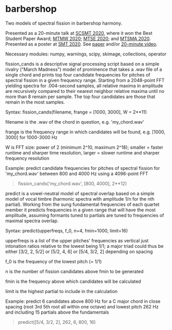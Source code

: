 # barbershop
Two models of spectral fission in barbershop harmony.

Presented as a 20-minute talk at <a href="https://www.scsmt.org/conferences/scsmt-2020/">SCSMT 2020</a>, where it won the Best Student Paper Award; <a href="https://www.mtmw.org/index.php/conferences/programs?year=2020/">MTMW 2020</a>; <a href="https://musictheorysoutheast.com/2020-conference-program/">MTSE 2020</a>; and <a href="http://www.musictheorymidatlantic.org/2020/OnlineConference.html">MTSMA 2020</a>. Presented as a poster at <a href="https://societymusictheory.org/meetings/ams-smt-2020">SMT 2020</a>. See <a href="https://github.com/jordan-lenchitz/barbershop/blob/master/Spectral%20Fission%20in%20Barbershop%20Harmony.pdf">paper</a> and/or <a href="https://www.youtube.com/watch?v=zJOCxsJA1LA">20-minute video</a>. 

Necessary modules: numpy, warnings, scipy, skimage, collections, operator

fission_cands is a descriptive signal processing script based on a simple rivalry ("March Madness") model of prominence that takes a .wav file of a single chord and prints top four candidate frequencies for pitches of spectral fission in a given frequency range. Starting from a 2048-point FFT yielding spectra for .004-second samples, all relative maxima in amplitude are recursively compared to their nearest neighbor relative maxima until no more than 8 remain per sample. The top four candidates are those that remain in the most samples.

Syntax: fission_cands(filename, frange = [1000, 3000], W = 2**11)

filename is the .wav of the chord in question, e.g. 'my_chord.wav'

frange is the frequency range in which candidates will be found, e.g. [1000, 3000] for 1000-3000 Hz

W is FFT size: power of 2 (minimum 2^10, maximum 2^18); smaller = faster runtime and sharper time resolution, larger = slower runtime and sharper frequency resolution

Example: predict candidate frequencies for pitches of spectral fission for 'my_chord.wav' between 800 and 4000 Hz using a 4096-point FFT 
>fission_cands('my_chord.wav', [800, 4000], 2**12)

predict is a vowel-neutral model of spectral overlap based on a simple model of vocal timbre (harmonic spectra with amplitude 1/n for the nth partial). Working from the sung fundamental frequencies of each quartet member it predicts frequencies in a given range that will have the most amplitude, assuming formants tuned to partials are tuned to frequencies of maximal spectra overlap.

Syntax: predict(upperfreqs, f_0, n=4, fmin=1000, limit=16)

upperfreqs is a list of the upper pitches' frequencies as vertical just intonation ratios relative to the lowest being 1/1; a major triad could thus be either [3/2, 2, 5/2] or [5/2, 4, 6] or [5/4, 3/2, 2] depending on spacing

f_0 is the frequency of the lowest pitch (= 1/1)

n is the number of fission candidates above fmin to be generated

fmin is the frequency above which candidates will be calculated

limit is the highest partial to include in the calculation

Example: predict 6 candidates above 800 Hz for a C major chord in close spacing (root 3rd 5th root all within one octave) and lowest pitch 262 Hz and including 15 partials above the fundamentals
>predict([5/4, 3/2, 2], 262, 6, 800, 16)
